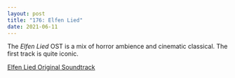 ```yaml
---
layout: post  
title: "176: Elfen Lied"  
date: 2021-06-11  
---
```


The *Elfen Lied* OST is a mix of horror ambience and cinematic classical. The first track is quite iconic.

[Elfen Lied Original Soundtrack](https://www.youtube.com/watch?v=YOYUVi4ft_Q)
